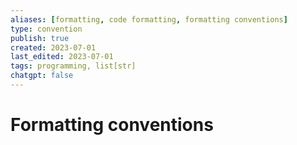 ```yaml
---
aliases: [formatting, code formatting, formatting conventions]
type: convention
publish: true
created: 2023-07-01
last_edited: 2023-07-01
tags: programming, list[str]
chatgpt: false
---
```

# Formatting conventions


